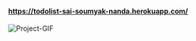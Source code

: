 #### https://todolist-sai-soumyak-nanda.herokuapp.com/
![Project-GIF](./assests/images/project.gif)

